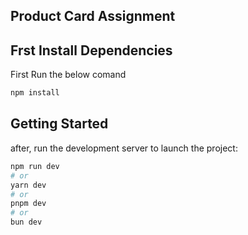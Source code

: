 ## Product Card Assignment

## Frst Install Dependencies 
First Run the below comand 
```bash
npm install
````

## Getting Started

after, run the development server to launch the project:

```bash
npm run dev
# or
yarn dev
# or
pnpm dev
# or
bun dev
```
